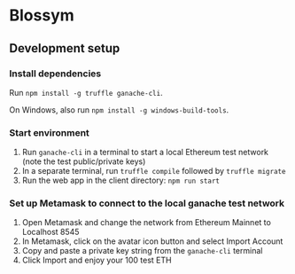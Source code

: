 # Blossym

## Development setup

### Install dependencies

Run `npm install -g truffle ganache-cli`.

On Windows, also run `npm install -g windows-build-tools`.

### Start environment

1. Run `ganache-cli` in a terminal to start a local Ethereum test network (note the test public/private keys)
2. In a separate terminal, run `truffle compile` followed by `truffle migrate`
3. Run the web app in the client directory: `npm run start`

### Set up Metamask to connect to the local ganache test network

1. Open Metamask and change the network from Ethereum Mainnet to Localhost 8545
2. In Metamask, click on the avatar icon button and select Import Account
3. Copy and paste a private key string from the `ganache-cli` terminal
4. Click Import and enjoy your 100 test ETH
